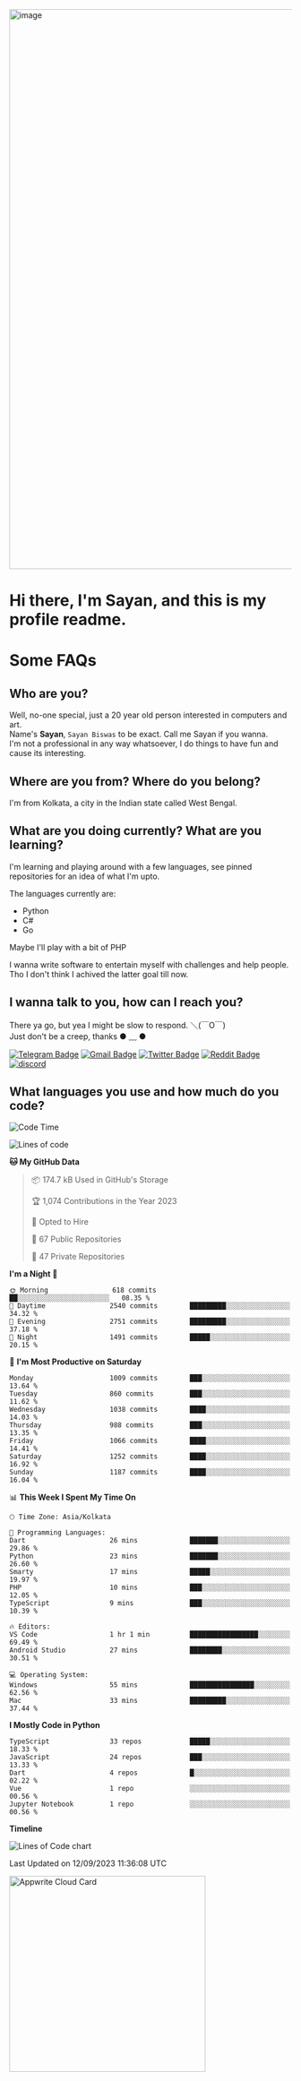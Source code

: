<img src="https://github.com/Dank-del/Dank-del/assets/63096193/045e227e-4ef3-4c82-82b9-d22540fc40f7" alt="image" width="1000"/>


# **Hi there, I'm Sayan, and this is my profile readme.**
<!--  [![Profile views](https://gpvc.arturio.dev/dank-del)](https://github.com/dank-del) -->
# Some FAQs

## **Who are you?**

Well, no-one special, just a 20 year old person interested in computers and art. \
Name's **Sayan**, `Sayan Biswas` to be exact. Call me Sayan if you wanna. \
I'm not a professional in any way whatsoever, I do things to have fun and cause its interesting.

## **Where are you from? Where do you belong?**

I'm from Kolkata, a city in the Indian state called West Bengal.

## **What are you doing currently? What are you learning?**

I'm learning and playing around with a few languages, see pinned repositories for an idea of what I'm upto.

The languages currently are:

- Python
- C#
- Go

Maybe I'll play with a bit of PHP

I wanna write software to entertain myself with challenges and help people. \
Tho I don't think I achived the latter goal till now.

<!--## **Eww, I see a weeb profile.**

Can't help it, it's the best way to hide my face on this account
> Why do people hate weebs .-.

## **Cool, what more interests you?**

My interests are quite, weird. They're scattered all over the place. \
I've been fascinated by music and have studied it since the age of 6, I've performed on stage and on air but yeah now I've been away from that. I specialize in key instruments. \
Another thing that interests me is Media Production, aka, working with audio, video and broadcasting media.

> I just like art in general. also feeds the reason of me being obsessed with Japanese drawings (⋟ ﹏ ⋞)-->

## **I wanna talk to you, how can I reach you?**

There ya go, but yea I might be slow to respond. ＼(￣O￣) \
Just don't be a creep, thanks ● ﹏ ●

[![Telegram Badge](https://img.shields.io/badge/-dank_as_fuck-1ca0f1?style=flat-square&logo=telegram&logoColor=white&link=https://t.me/dank_as_fuck)](https://t.me/dank_as_fuck)
[![Gmail Badge](https://img.shields.io/badge/-sayan@asia.com-c14438?style=flat-square&logo=Gmail&logoColor=white&link=mailto:sayan@asia.com)](mailto:sayan@asia.com)
[![Twitter Badge](https://img.shields.io/twitter/follow/TheDankDel?style=social)](https://twitter.com/TheDankDel)
[![Reddit Badge](https://img.shields.io/reddit/user-karma/combined/dank_as_fuck_?style=social)](https://www.reddit.com/user/dank_as_fuck_/)
[![discord](https://discord-md-badge.vercel.app/api/shield/506536929152466945?style=social)](https://discordapp.com/users/506536929152466945)

## **What languages you use and how much do you code?**

<!--START_SECTION:waka-->
![Code Time](http://img.shields.io/badge/Code%20Time-1%2C208%20hrs%2040%20mins-blue)

![Lines of code](https://img.shields.io/badge/From%20Hello%20World%20I%27ve%20Written-5.7%20million%20lines%20of%20code-blue)

**🐱 My GitHub Data** 

> 📦 174.7 kB Used in GitHub's Storage 
 > 
> 🏆 1,074 Contributions in the Year 2023
 > 
> 💼 Opted to Hire
 > 
> 📜 67 Public Repositories 
 > 
> 🔑 47 Private Repositories 
 > 
**I'm a Night 🦉** 

```text
🌞 Morning                618 commits         ██░░░░░░░░░░░░░░░░░░░░░░░   08.35 % 
🌆 Daytime                2540 commits        █████████░░░░░░░░░░░░░░░░   34.32 % 
🌃 Evening                2751 commits        █████████░░░░░░░░░░░░░░░░   37.18 % 
🌙 Night                  1491 commits        █████░░░░░░░░░░░░░░░░░░░░   20.15 % 
```
📅 **I'm Most Productive on Saturday** 

```text
Monday                   1009 commits        ███░░░░░░░░░░░░░░░░░░░░░░   13.64 % 
Tuesday                  860 commits         ███░░░░░░░░░░░░░░░░░░░░░░   11.62 % 
Wednesday                1038 commits        ████░░░░░░░░░░░░░░░░░░░░░   14.03 % 
Thursday                 988 commits         ███░░░░░░░░░░░░░░░░░░░░░░   13.35 % 
Friday                   1066 commits        ████░░░░░░░░░░░░░░░░░░░░░   14.41 % 
Saturday                 1252 commits        ████░░░░░░░░░░░░░░░░░░░░░   16.92 % 
Sunday                   1187 commits        ████░░░░░░░░░░░░░░░░░░░░░   16.04 % 
```


📊 **This Week I Spent My Time On** 

```text
🕑︎ Time Zone: Asia/Kolkata

💬 Programming Languages: 
Dart                     26 mins             ███████░░░░░░░░░░░░░░░░░░   29.86 % 
Python                   23 mins             ███████░░░░░░░░░░░░░░░░░░   26.60 % 
Smarty                   17 mins             █████░░░░░░░░░░░░░░░░░░░░   19.97 % 
PHP                      10 mins             ███░░░░░░░░░░░░░░░░░░░░░░   12.05 % 
TypeScript               9 mins              ███░░░░░░░░░░░░░░░░░░░░░░   10.39 % 

🔥 Editors: 
VS Code                  1 hr 1 min          █████████████████░░░░░░░░   69.49 % 
Android Studio           27 mins             ████████░░░░░░░░░░░░░░░░░   30.51 % 

💻 Operating System: 
Windows                  55 mins             ████████████████░░░░░░░░░   62.56 % 
Mac                      33 mins             █████████░░░░░░░░░░░░░░░░   37.44 % 
```

**I Mostly Code in Python** 

```text
TypeScript               33 repos            █████░░░░░░░░░░░░░░░░░░░░   18.33 % 
JavaScript               24 repos            ███░░░░░░░░░░░░░░░░░░░░░░   13.33 % 
Dart                     4 repos             █░░░░░░░░░░░░░░░░░░░░░░░░   02.22 % 
Vue                      1 repo              ░░░░░░░░░░░░░░░░░░░░░░░░░   00.56 % 
Jupyter Notebook         1 repo              ░░░░░░░░░░░░░░░░░░░░░░░░░   00.56 % 
```



**Timeline**

![Lines of Code chart](https://raw.githubusercontent.com/Dank-del/Dank-del/main/assets/bar_graph.png)


 Last Updated on 12/09/2023 11:36:08 UTC
<!--END_SECTION:waka-->

<!--## **Can I stalk your spotify?**

Um sure.

![OwO Spotify](https://spotify-recently-played-readme.vercel.app/api?user=31fdrsslnr7nvq4ytqwtw7c4rxfm&count=5)-->

<a href="https://cloud.appwrite.io/card/64773257171d49803c27">
	<img width="350" src="https://cloud.appwrite.io/v1/cards/cloud?userId=64773257171d49803c27" alt="Appwrite Cloud Card" />
</a>
